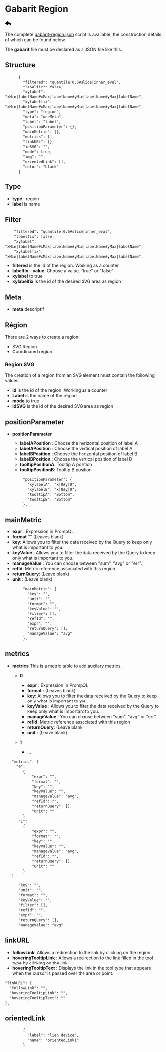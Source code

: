 # Gabarit Region

[![](../../screenshots/other/Go-back.png)](README.md)

The complete [gabarit-region.json](../../resource/sampleJson/gabarit-region.json) script is available, the construction details of which can be found below.

The **gabarit** file must be declared as a JSON file like this:




## Structure


```     
      {
        "filtered": "quantile|0.5#slice|inner_eval",
        "labelfix": false,
        "xylabel": "xMin|labelName#xMax|labelName#yMin|labelName#yMax|labelName",
        "xylabelfix": "xMin|labelName#xMax|labelName#yMin|labelName#yMax|labelName",
        "type": "region",
        "meta": "uneMeta",
        "label": "label",
        "positionParameter": {},
        "mainMetric": {},
        "metrics": [],
        "linkURL": {},
        "idSVG": "",
        "mode": true,
        "img": "",
        "orientedLink": [],
        "color": "black"
      }
```



## Type

- **type** : region
- **label** is name

## Filter

        "filtered": "quantile|0.5#slice|inner_eval",
        "labelfix": false,
        "xylabel": "xMin|labelName#xMax|labelName#yMin|labelName#yMax|labelName",
        "xylabelfix": "xMin|labelName#xMax|labelName#yMin|labelName#yMax|labelName",

       

        
- **filtered** is the id of the region. Working as a counter
- **labelfix** - **value**: Choose a value. "true" or "false"
- **xylabel** to true
- **xylabelfix** is the id of the desired SVG area as region

## Meta

- **meta** descriptif

## Région

There are 2 ways to create a region:

- SVG Region
- Coordinated region

### Region SVG

The creation of a region from an SVG element must contain the following values

- **id** is the id of the region. Working as a counter
- **Label** is the name of the region
- **mode** to true
- **idSVG** is the id of the desired SVG area as region
        
        
## positionParameter

- **positionParameter**

  - **labelAPosition** : Choose the horizontal position of label A
  - **labelAPosition** : Choose the vertical position of label A
  - **labelBPosition** : Choose the horizontal position of label B 
  - **labelBPosition** : Choose the vertical position of label B
  - **tooltipPositionA**: Tooltip A position
  - **tooltipPositionB**: Tooltip B position

```
        "positionParameter": {
          "xylabelA": "x|0#y|0",
          "xylabelB": "x|0#y|0",
          "tooltipA": "Bottom",
          "tooltipB": "Bottom"
        },
```         
        
  
## mainMetric

- **expr** : Expression in PrompQL
- **format** "" (Leaves blank)
- **key**: Allows you to filter the data received by the Query to keep only what is important to you.
- **keyValue** : Allows you to filter the data received by the Query to keep only what is important to you.
- **manageValue** : You can choose between "sum", "avg" or "err".
- **refId**: Metric reference associated with this region
- **returnQuery**: (Leave blank)
- **unit** : (Leave blank)

```
        "mainMetric": {
          "key": "",
          "unit": "",
          "format": "",
          "keyValue": "",
          "filter": [],
          "refId": "",
          "expr": "",
          "returnQuery": [],
          "manageValue": "avg"
        },
```

## metrics

- **metrics** This is a metric table to add auxilary metrics.

  - **0**

    - **expr** : Expression in PrompQL
    - **format** : (Leaves blank)
    - **key**: Allows you to filter the data received by the Query to keep only what is important to you.
    - **keyValue** : Allows you to filter the data received by the Query to keep only what is important to you.
    - **manageValue** : You can choose between "sum", "avg" or "err".
    - **refId**: Metric reference associated with this region
    - **returnQuery**: (Leave blank)
    - **unit** : (Leave blank)

  - **1**
    - ...

```
   "metrics": [
     "0":
        {
            "expr": "",
            "format": "",
            "key": "",
            "keyValue": "",
            "manageValue": "avg",
            "refId": "",
            "returnQuery": [],
            "unit": ""
        }
      "1":
        {
            "expr": "",
            "format": "",
            "key": "",
            "keyValue": "",
            "manageValue": "avg",
            "refId": "",
            "returnQuery": [],
            "unit": ""
        }
   ]

```

          "key": "",
          "unit": "",
          "format": "",
          "keyValue": "",
          "filter": [],
          "refId": "",
          "expr": "",
          "returnQuery": [],
          "manageValue": "avg"
        


## linkURL

- **followLink**: Allows a redirection to the link by clicking on the region.
- **hoveringTooltipLink** : Allows a redirection to the link filled in the tool type by clicking on the link.
- **hoveringTooltipText** : Displays the link in the tool type that appears when the cursor is passed over the area or point.

```
"linkURL": {
  "followLink": "",
  "hoveringTooltipLink": "",
  "hoveringTooltipText": ""
},

```

## orientedLink

```
        {
          "label": "lien device",
          "name": "orientedLink1"
        }
```        
